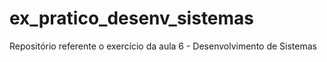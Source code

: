 # ex_pratico_desenv_sistemas
Repositório referente o exercício da aula 6 - Desenvolvimento de Sistemas
